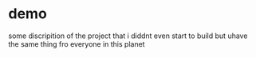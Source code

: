 # demo 

some discripition of the project that i diddnt even start to build but uhave the same thing fro everyone in this planet

